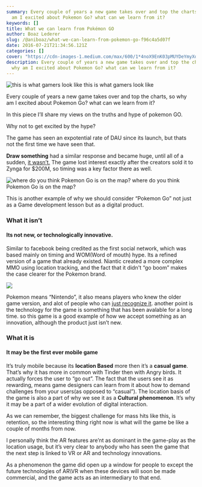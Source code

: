 ```yaml
---
summary: Every couple of years a new game takes over and top the charts, so why
  am I excited about Pokemon Go? what can we learn from it?
keywords: []
title: What we can learn from Pokémon GO
author: Boaz Lederer
slug: /@aniboaz/what-we-can-learn-from-pokemon-go-f96c4a5d07f
date: 2016-07-21T21:34:56.121Z
categories: []
cover: "https://cdn-images-1.medium.com/max/600/1*4noX9EnK03pMUYDeYmyXqQ.jpeg"
description: Every couple of years a new game takes over and top the charts, so
  why am I excited about Pokemon Go? what can we learn from it?
---
```


![this is what gamers look like](https://cdn-images-1.medium.com/max/600/1*4noX9EnK03pMUYDeYmyXqQ.jpeg)
this is what gamers look like

Every couple of years a new game takes over and top the charts, so why am I excited about Pokemon Go? what can we learn from it?

In this piece I’ll share my views on the truths and hype of pokemon GO.

Why not to get excited by the hype?

The game has seen an expotential rate of DAU since its launch, but thats not the first time we have seen that.

**Draw something** had a similar response and became huge, until all of a sudden, [it wasn’t.](http://www.forbes.com/sites/insertcoin/2012/05/04/draw-something-loses-5m-users-a-month-after-zynga-purchase/#5377181371df) The game lost interest exactly after the creators sold it to Zynga for $200M, so timing was a key factor there as well.

![where do you think Pokemon Go is on the map?](https://cdn-images-1.medium.com/max/600/0*uIlG-9SSOe94SU9G.png)
where do you think Pokemon Go is on the map?

This is another example of why we should consider “Pokemon Go” not just as a Game development lesson but as a digital product.

### What it isn’t

#### Its not new, or technologically innovative.

Similar to facebook being credited as the first social network, which was based mainly on timing and WOM(Word of mouth) hype. Its a refined version of a game that already existed. Niantic created a more complex MMO using location tracking, and the fact that it didn't “go boom” makes the case clearer for the Pokemon brand.

![](https://cdn-images-1.medium.com/max/800/1*0YFR142NhmtmrYBnM_GMyg.jpeg)

Pokemon means “Nintendo”, it also means players who knew the older game version, and alot of people who can [just recognize it](http://www.polygon.com/pokemon/2014/8/21/6051183/pikachu-pokemon-mickey-mouse). another point is the technology for the game is something that has been avalable for a long time. so this game is a good example of how we accept something as an innovation, although the product just isn’t new.

### What it is

#### It may be the first ever mobile game

It’s truly mobile because its **location Based** more then it’s a **casual game**. That’s why it has more in common with Tinder then with Angry birds. It actually forces the user to “go out”. The fact that the users see it as rewarding, means game designers can learn from it about how to demand challenges from your users(as opposed to “casual”). The location basis of the game is also a part of why we see it as a **Cultural phenomenon**. It’s why it may be a part of a wider evolution of digital interaction.

As we can remember, the biggest challenge for mass hits like this, is retention, so the interesting thing right now is what will the game be like a couple of months from now.

I personally think the AR features are’nt as dominant in the game-play as the location usage, but it’s very clear to anybody who has seen the game that the next step is linked to VR or AR and technology innovations.

As a phenomenon the game did open up a window for people to except the future technologies of AR\\VR when these devices will soon be made commercial, and the game acts as an intermediary to that end.
